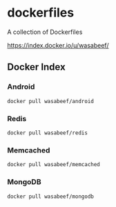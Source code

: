 dockerfiles
===========

 A collection of Dockerfiles
 
https://index.docker.io/u/wasabeef/


## Docker Index 

### Android

    docker pull wasabeef/android
    
### Redis

    docker pull wasabeef/redis
    
### Memcached

    docker pull wasabeef/memcached
    
### MongoDB

    docker pull wasabeef/mongodb
    
